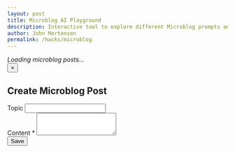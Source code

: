 ```yaml
---
layout: post
title: Microblog AI Playground
description: Interactive tool to explore different Microblog prompts and response formats
author: John Mortensen
permalink: /hacks/microblog
---
```


<div id="microblog-playground">
  <em>Loading microblog posts...</em>
</div>

<!-- jQuery and DataTables CDN -->
<link rel="stylesheet" href="https://cdn.datatables.net/1.13.6/css/jquery.dataTables.min.css">
<script src="https://code.jquery.com/jquery-3.7.1.min.js"></script>
<script src="https://cdn.datatables.net/1.13.6/js/jquery.dataTables.min.js"></script>

<!-- Tailwind CDN for responsive modals -->
<link href="https://cdn.jsdelivr.net/npm/tailwindcss@2.2.19/dist/tailwind.min.css" rel="stylesheet">

<!-- Create/Edit Modal Overlay -->
<div id="microblog-modal" class="fixed inset-0 z-50 flex items-center justify-center bg-black bg-opacity-50 hidden">
  <div class="bg-blue-500 rounded-lg shadow-lg w-full max-w-lg mx-2 p-6 relative">
    <button id="modal-close" class="absolute top-2 right-2 text-gray-400 hover:text-gray-700 text-2xl">&times;</button>
    <h2 id="modal-title" class="text-xl font-bold mb-4">Create Microblog Post</h2>
    <form id="microblog-form" class="space-y-4">
      <input type="hidden" id="post-id" name="id">
      <div>
        <label class="block text-sm font-medium text-gray-700">Topic</label>
        <input id="topic-id" name="topicId" type="text" class="mt-1 block w-full border border-gray-300 rounded-md p-2" readonly>
      </div>
      <div>
        <label class="block text-sm font-medium text-gray-700">Content <span class="text-red-500">*</span></label>
        <textarea id="content" name="content" rows="3" required class="mt-1 block w-full border border-gray-300 rounded-md p-2"></textarea>
      </div>
      <div class="flex justify-end space-x-2">
        <button type="submit" class="bg-blue-600 text-white px-4 py-2 rounded hover:bg-blue-700">Save</button>
      </div>
    </form>
  </div>
</div>

<script type="module">
import { fetchPosts, createPost, updatePost } from '/assets/js/api/microblog.js';

const pagePermalink = '{{page.permalink}}';

function openModal({ mode, post = {} }) {
  document.getElementById('microblog-modal').classList.remove('hidden');
  document.getElementById('modal-title').textContent = mode === 'edit' ? 'Edit Microblog Post' : 'Create Microblog Post';
  document.getElementById('post-id').value = post.id || '';
  document.getElementById('topic-id').value = post.topicPath || pagePermalink;
  document.getElementById('content').value = post.content || '';
}
function closeModal() {
  document.getElementById('microblog-modal').classList.add('hidden');
}
document.getElementById('modal-close').onclick = closeModal;
document.getElementById('microblog-modal').onclick = function(e) {
  if (e.target === this) closeModal();
};

document.getElementById('microblog-form').onsubmit = async function(e) {
  e.preventDefault();
  const id = document.getElementById('post-id').value;
  const topicPath = document.getElementById('topic-id').value;
  const content = document.getElementById('content').value;
  try {
    if (id) {
      await updatePost({ id, content, topicPath });
    } else {
      await createPost({ content, topicPath });
    }
    closeModal();
    renderMicroblogTable();
  } catch (err) {
    alert('Error saving post: ' + err.message);
  }
};

async function renderMicroblogTable() {
    const container = document.getElementById('microblog-playground');
    try {
        const data = await fetchPosts();
        // Use SVG icons for Create (plus) and Edit (pencil)
        const createIcon = `<svg xmlns="http://www.w3.org/2000/svg" class="inline w-5 h-5 mr-1" fill="none" viewBox="0 0 24 24" stroke="currentColor"><path stroke-linecap="round" stroke-linejoin="round" stroke-width="2" d="M12 4v16m8-8H4" /></svg>`;
        const editIcon = `<svg xmlns="http://www.w3.org/2000/svg" class="inline w-4 h-4 ml-1 text-blue-600" fill="none" viewBox="0 0 24 24" stroke="currentColor"><path stroke-linecap="round" stroke-linejoin="round" stroke-width="2" d="M15.232 5.232l3.536 3.536M9 13l6.586-6.586a2 2 0 112.828 2.828L11.828 15.828a4 4 0 01-2.828 1.172H7v-2a4 4 0 011.172-2.828z" /></svg>`;

        // Topic-level info with Create button inline
        const topicInfo = `
        <div class="flex items-center mb-2">
            <button id="create-btn" class="bg-green-600 text-white px-2 py-1 rounded hover:bg-green-700 flex items-center"> ${createIcon} </button>
            <div class="font-bold ml-2">Posts: ${data.count || 0}</div>
        </div>
        `;
        // Table columns for vertical stack with formatting and custom labels
        const analytics = [
          { key: 'userName' },
          { key: 'timestamp', format: ts => {
              if (!ts) return '';
              const d = new Date(ts);
              if (isNaN(d)) return ts;
              return d.toLocaleString();
            }
          },
          { key: 'characterCount', format: v => `Count: ${v}` }
        ];
        const message = [
          { key: 'topicPath', format: v => `Topic: ${v}` },
          { key: 'content' }
        ];
        let table = `
        <table id="microblog-table" border="1" style="border-collapse:collapse; margin-top:1em; width:100%;">
        <thead>
            <tr>
                <th style="width:30%">Analytics</th>
                <th>Message</th>
            </tr>
        </thead>
        <tbody>
        `;
        // Table: display data, each row is a post
        (data.microblogs || []).forEach(post => {
            const analyticsCell = analytics.map(f => {
              let value = post[f.key] ?? '';
              if (f.format) value = f.format(value);
              return `<div>${value}</div>`;
            }).join('');
            // Edit button inline with Topic
            const messageCell = message.map(f => {
              let value = post[f.key] ?? '';
              if (f.key === 'topicPath') {
                value = (f.format ? f.format(value) : value) +
                  ` <button class='edit-btn ml-2' data-id='${post.id}' title='Edit'>${editIcon}</button>`;
              } else if (f.format) {
                value = f.format(value);
              }
              return `<div>${value}</div>`;
            }).join('');
            table += `<tr><td class="text-left">${analyticsCell}</td><td class="text-left">${messageCell}</td></tr>`;
        });
        table += '</tbody></table>';
        // Table: set DOM element container with HTML, which displays content
        container.innerHTML = topicInfo + table + topicInfo;
        // Wait for DOM update, then initialize DataTables
        setTimeout(() => {
            if (window.jQuery && $('#microblog-table').length) {
                $('#microblog-table').DataTable();
                // Bind edit buttons
                $('.edit-btn').on('click', function() {
                  const id = $(this).data('id');
                  const post = (data.microblogs || []).find(p => p.id == id);
                  openModal({ mode: 'edit', post });
                });
            }
        }, 0);
    } catch (error) {
        container.innerHTML = `<div style="color:red;">Failed to load microblog posts: ${error.message}</div>`;
    }
}
renderMicroblogTable();
</script>
